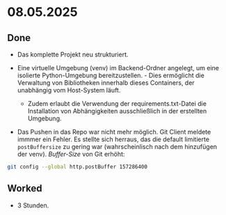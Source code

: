 # 08.05.2025

## Done
- Das komplette Projekt neu strukturiert.
- Eine virtuelle Umgebung (venv) im Backend-Ordner angelegt, um eine isolierte Python-Umgebung bereitzustellen.   - Dies ermöglicht die Verwaltung von Bibliotheken innerhalb dieses Containers, der unabhängig vom Host-System läuft.

    - Zudem erlaubt die Verwendung der requirements.txt-Datei die Installation von Abhängigkeiten ausschließlich in der erstellten Umgebung.

- Das Pushen in das Repo war nicht mehr möglich. Git Client meldete immmer ein Fehler. Es stellte sich herraus, das die default limitierte `postBuffersize` zu gering war (wahrscheinlisch nach dem hinzufügen der venv). _Buffer-Size_ von Git erhöht:

````bash
git config --global http.postBuffer 157286400
````

## Worked
- 3 Stunden.